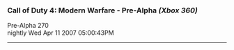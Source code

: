 ### Call of Duty 4: Modern Warfare - Pre-Alpha _(Xbox 360)_
Pre-Alpha 270  
nightly Wed Apr 11 2007 05:00:43PM   
 
---